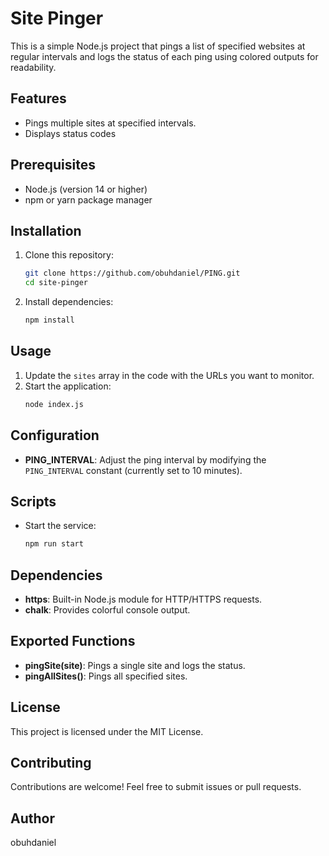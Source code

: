 # Site Pinger

This is a simple Node.js project that pings a list of specified websites at regular intervals and logs the status of each ping using colored outputs for readability.

## Features
- Pings multiple sites at specified intervals.
- Displays status codes

## Prerequisites
- Node.js (version 14 or higher)
- npm or yarn package manager

## Installation
1. Clone this repository:
   ```bash
   git clone https://github.com/obuhdaniel/PING.git
   cd site-pinger
   ```
2. Install dependencies:
   ```bash
   npm install
   ```

## Usage
1. Update the `sites` array in the code with the URLs you want to monitor.
2. Start the application:
   ```bash
   node index.js
   ```

## Configuration
- **PING_INTERVAL**: Adjust the ping interval by modifying the `PING_INTERVAL` constant (currently set to 10 minutes).

## Scripts
- Start the service:
  ```bash
  npm run start
  ```

## Dependencies
- **https**: Built-in Node.js module for HTTP/HTTPS requests.
- **chalk**: Provides colorful console output.

## Exported Functions
- **pingSite(site)**: Pings a single site and logs the status.
- **pingAllSites()**: Pings all specified sites.

## License
This project is licensed under the MIT License.

## Contributing
Contributions are welcome! Feel free to submit issues or pull requests.

## Author
obuhdaniel

